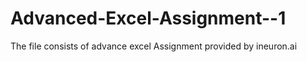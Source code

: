 # Advanced-Excel-Assignment--1
The file consists of advance excel Assignment provided by ineuron.ai

